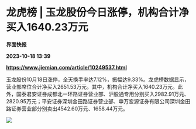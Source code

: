 # 龙虎榜 | 玉龙股份今日涨停，机构合计净买入1640.23万元
**界面快报**

**2023-10-18 13:39**

**https://www.jiemian.com/article/10249537.html**

玉龙股份10月18日涨停，全天换手率达7.12%，振幅达9.33%。龙虎榜数据显示，营业部席位合计净买入2651.53万元。其中，机构合计净买入1640.23万元。此外，国泰君安证券成都北一环路证券营业部、沪股通专用分别买入2982.91万元、2820.95万元；平安证券深圳金田路证券营业部、申万宏源证券有限公司深圳金田路证券营业部分别卖出4542.60万元、1658.44万元。

![](https://img3.jiemian.com/101/original/20231018/169763470561514500_a700xH.png)